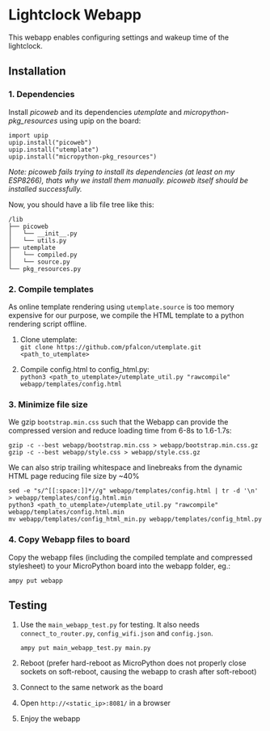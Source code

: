# Lightclock Webapp

This webapp enables configuring settings and wakeup time of the lightclock.

## Installation

### 1. Dependencies

Install *picoweb* and its dependencies *utemplate* and *micropython-pkg_resources* using upip on the board:

    import upip
    upip.install("picoweb")
    upip.install("utemplate")
    upip.install("micropython-pkg_resources")

*Note: picoweb fails trying to install its dependencies (at least on my ESP8266), thats why we install them manually. picoweb itself should be installed successfully.*

Now, you should have a lib file tree like this:

    /lib
    ├── picoweb
    │   └── __init__.py
    │   └── utils.py
    ├── utemplate
    │   └── compiled.py
    │   └── source.py
    └── pkg_resources.py

### 2. Compile templates

As online template rendering using `utemplate.source` is too memory expensive for our purpose, we compile the HTML template to a python rendering script offline.

1. Clone utemplate:  
    `git clone https://github.com/pfalcon/utemplate.git <path_to_utemplate>`

2. Compile config.html to config_html.py:  
    `python3 <path_to_utemplate>/utemplate_util.py "rawcompile" webapp/templates/config.html`

### 3. Minimize file size

We gzip `bootstrap.min.css` such that the Webapp can provide the compressed version and reduce loading time from 6-8s to 1.6-1.7s:

    gzip -c --best webapp/bootstrap.min.css > webapp/bootstrap.min.css.gz
    gzip -c --best webapp/style.css > webapp/style.css.gz

We can also strip trailing whitespace and linebreaks from the dynamic HTML page reducing file size by ~40%

    sed -e "s/^[[:space:]]*//g" webapp/templates/config.html | tr -d '\n' > webapp/templates/config.html.min
    python3 <path_to_utemplate>/utemplate_util.py "rawcompile" webapp/templates/config.html.min
    mv webapp/templates/config_html_min.py webapp/templates/config_html.py

### 4. Copy Webapp files to board

Copy the webapp files (including the compiled template and compressed stylesheet) to your MicroPython board into the webapp folder, eg.:

    ampy put webapp

## Testing

1. Use the `main_webapp_test.py` for testing. It also needs `connect_to_router.py`, `config_wifi.json` and `config.json`.

    `ampy put main_webapp_test.py main.py`
2. Reboot (prefer hard-reboot as MicroPython does not properly close sockets on soft-reboot, causing the webapp to crash after soft-reboot)
3. Connect to the same network as the board
4. Open `http://<static_ip>:8081/` in a browser
5. Enjoy the webapp
